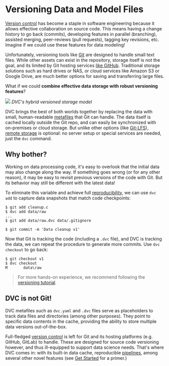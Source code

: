 # Versioning Data and Model Files

[Version control](https://en.wikipedia.org/wiki/Version_control) has become a
staple in software engineering because it allows effective collaboration on
source code. This means having a change history to go back (commits), developing
features in parallel (branching), assisted merging, peer-reviews (pull
requests), tagging key revisions, etc. Imagine if we could use these features
for data modeling!

Unfortunately, versioning tools like [Git](https://git-scm.com/) are designed to
handle small text files. While other assets can exist in the repository, storage
itself is not the goal, and its limited by Git hosting services
[like GitHub](https://docs.github.com/en/github/managing-large-files/what-is-my-disk-quota).
Traditional storage solutions such as hard drives or NAS, or cloud services like
Amazon S3 or Google Drive, are much better options for saving and transferring
large files.

What if we could **combine effective data storage with robust versioning
features**?

![](/img/model-versioning-diagram.png) _DVC's hybrid versioned storage model_

DVC brings the best of both worlds together by replacing the data with small,
human-readable [metafiles](/doc/user-guide/dvc-files-and-directories) that Git
can handle. The data itself is <abbr>cached</abbr> locally outside the Git repo,
and can easily be synchronized with on-premises or cloud storage. But unlike
other options (like
[Git-LFS](/doc/user-guide/related-technologies#git-lfs-large-file-storage)),
[remote storage](/doc/command-reference/remote) is optional: no server setup or
special services are needed, just the `dvc` command.

## Why bother?

Working on data processing code, it's easy to overlook that the initial data may
also change along the way. If something goes wrong (or for any other reason), it
may be easy to revisit previous versions of the code with Git. But its behavior
may still be different with the latest data!

To eliminate this variable and achieve full
[reproducibility](/doc/start/data-pipelines), we can use `dvc add` to capture
data snapshots that match code checkpoints:

```dvc
$ git add cleanup.c
$ dvc add data/raw
...
$ git add data/raw.dvc data/.gitignore

$ git commit -m 'Data cleanup v1'
```

Now that Git is tracking the code (including a `.dvc` file), and DVC is tracking
the data, we can repeat the procedure to generate more commits. Use
`dvc checkout` to go back:

```dvc
$ git checkout v1
$ dvc checkout
M       data\raw
```

> For more hands-on experience, we recommend following the
> [versioning tutorial](/doc/use-cases/versioning-data-and-model-files).

## DVC is not Git!

DVC metafiles such as `dvc.yaml` and `.dvc` files serve as placeholders to track
data files and directories (among other purposes). They point to specific data
contents in the <abbr>cache</abbr>, providing the ability to store multiple data
versions out-of-the-box.

Full-fledged
[version control](https://git-scm.com/book/en/v2/Getting-Started-About-Version-Control)
is left for Git and its hosting platforms (e.g. GitHub, GitLab) to handle. These
are designed for source code versioning however, and thus ill-equipped to
support data science needs. That's where DVC comes in: with its built-in data
<abbr>cache</abbr>, reproducible [pipelines](/doc/start/data-pipelines), among
several other novel features (see [Get Started](/doc/start/) for a primer.)
